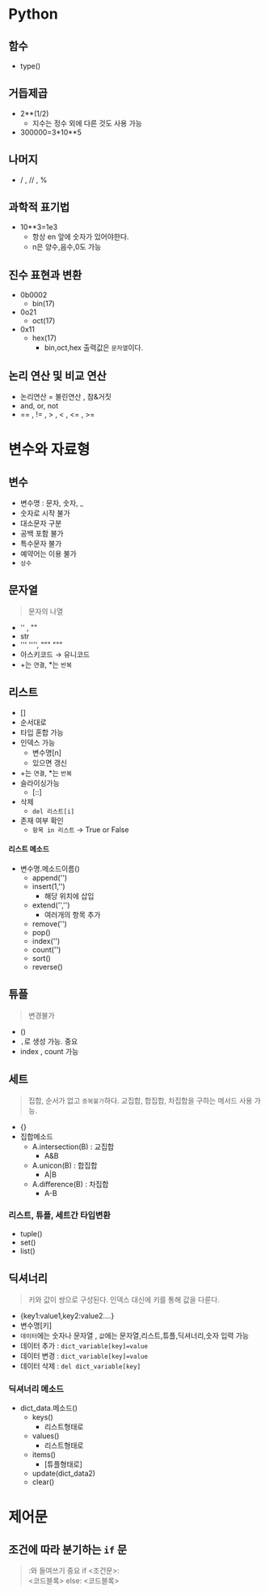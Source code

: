 # Python
## 함수
- type()

## 거듭제곱
- 2**(1/2)
  - 지수는 정수 외에 다른 것도 사용 가능
- 300000=3*10**5

## 나머지
- / , // , %

## 과학적 표기법
- 10**3=1e3 
    - 항상 en 앞에 숫자가 있어야한다.
    - n은 양수,음수,0도 가능

## 진수 표현과 변환
  - 0b0002
    - bin(17)
  - 0o21
    - oct(17)
  - 0x11
    - hex(17)
      - bin,oct,hex 출력값은 `문자열`이다.

## 논리 연산 및 비교 연산
- 논리연산 = 불린연산 , 참&거짓
- and, or, not
- == , != , > , < , <= , >=

# 변수와 자료형
## 변수
- 변수명 : 문자, 숫자, _ 
- 숫자로 시작 불가
- 대소문자 구분
- 공백 포함 불가
- 특수문자 불가
- 예약어는 이용 불가
- `상수`

## 문자열
>문자의 나열
- '' , ""
- str
- ''' '''', """ """
- 아스키코드 → 유니코드
- +는 `연결`, *는 `반복`

## 리스트
- []
- 순서대로
- 타입 혼합 가능
- 인덱스 가능
  - 변수명[n]
  - 있으면 갱신
- +는 `연결`, *는 `반복`
- 슬라이싱가능
  - [::]
- 삭제
  - `del 리스트[i]`
- 존재 여부 확인
  - `항목 in 리스트` → True or False

#### 리스트 메소드
- 변수명.메소드이름()
  - append('')
  - insert(1,'')
    - 해당 위치에 삽입
  - extend('','')
    - 여러개의 항목 추가
  - remove('')
  - pop()
  - index('')
  - count('')
  - sort()
  - reverse()

## 튜플
>변경불가
- ()
- `,`로 생성 가능. 중요
- index , count 가능

## 세트
>집합, 순서가 없고 `중복불가`하다. 교집합, 합집합, 차집합을 구하는 메서드 사용 가능.
- {}
- 집합메소드
  - A.intersection(B) : 교집합
    - A&B
  - A.unicon(B) : 합집합
    - A|B
  - A.difference(B) : 차집합
    - A-B

### 리스트, 튜플, 세트간 타입변환
- tuple()
- set()
- list()

## 딕셔너리
>키와 값이 쌍으로 구성된다. 인덱스 대신에 키를 통해 값을 다룬다.
- {key1:value1,key2:value2....}
- 변수명[키]
- `데이터`에는 숫자나 문자열 , `값`에는 문자열,리스트,튜플,딕셔너리,숫자 입력 가능
- 데이터 추가 : `dict_variable[key]=value`
- 데이터 변경 : `dict_variable[key]=value`
- 데이터 삭제 : `del dict_variable[key]`

### 딕셔너리 메소드
- dict_data.메소드()
  - keys()
    - 리스트형태로
  - values()
    - 리스트형태로
  - items()
    - [튜플형태로]
  - update(dict_data2)
  - clear()

# 제어문
## 조건에 따라 분기하는 `if` 문
>:와 들여쓰기 중요
if <조건문>:  
    <코드블록>
else:
<코드블록>

